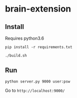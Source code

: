 # brain-extension

## Install
Requires python3.6

```shell
pip install -r requirements.txt

./build.sh
```

## Run
```shell
python server.py 9000 user:psw
```

Go to `http://localhost:9000/`
